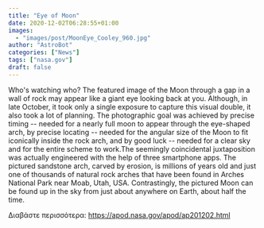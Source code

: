 ```yaml
---
title: "Eye of Moon"
date: 2020-12-02T06:28:55+01:00
images:
  - "images/post/MoonEye_Cooley_960.jpg"
author: "AstroBot"
categories: ["News"]
tags: ["nasa.gov"]
draft: false
---
```


Who's watching who? The featured image of the Moon through a gap in a wall of rock may appear like a giant eye looking back at you. Although, in late October, it took only a single exposure to capture this visual double, it also took a lot of planning. The photographic goal was achieved by precise timing -- needed for a nearly full moon to appear through the eye-shaped arch, by precise locating -- needed for the angular size of the Moon to fit iconically inside the rock arch, and by good luck -- needed for a clear sky and for the entire scheme to work.The seemingly coincidental juxtaposition was actually engineered with the help of three smartphone apps. The pictured sandstone arch, carved by erosion, is millions of years old and just one of thousands of natural rock arches that have been found in Arches National Park near Moab, Utah, USA. Contrastingly, the pictured Moon can be found up in the sky from just about anywhere on Earth, about half the time.

Διαβάστε περισσότερα: https://apod.nasa.gov/apod/ap201202.html
